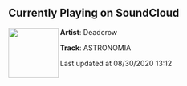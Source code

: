 ## Currently Playing on SoundCloud

[<img align="left" width="100" src="https://i1.sndcdn.com/artworks-X5hA4XSPkg1jJWRv-npiqKw-t50x50.jpg">](https://soundcloud.com/deadcrxw/astronomia-1)

**Artist**: Deadcrow 

**Track**: ASTRONOMIA

Last updated at 08/30/2020 13:12
